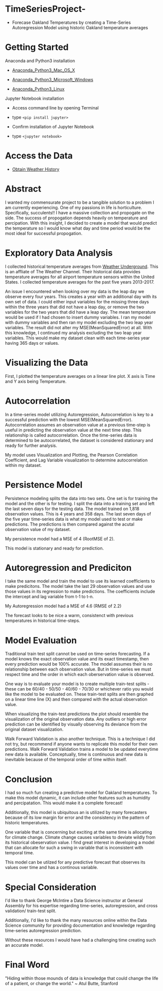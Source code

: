 # TimeSeriesProject-
- Forecase Oakland Temperatures by creating a Time-Series Autoregression Model using historic Oakland temperature averages
# Getting Started
Anaconda and Python3 installation

- [Anaconda_Python3_Mac_OS_X](https://www.anaconda.com/download/#macos)

- [Anaconda_Python3_Microsoft_Windows](https://www.anaconda.com/download/#macos)

- [Anaconda_Python3_Linux](https://www.anaconda.com/download/#macos)

Jupyter Notebook installation

- Access command line by opening Terminal

- type `<pip install jupyter>`

- Confirm installation of Jupyter Notebook 

- type `<jupyter notebook>`

# Access the Data

- [Obtain Weather History](https://www.wunderground.com/history/airport/KOAK/2013/12/5/CustomHistory.html?&reqdb.zip=&reqdb.magic=&reqdb.wmo=)

# Abstract

I wanted my commensurate project to be a tangible solution to a problem I am currently experiencing. One of my passions in life is horticulture. Specifically, succulents!! I have a massive collection and propogate on the side. The success of propogation depends heavily on temperature and percipation. With this insight, I decided to create a model that would predict the temperature so I would know what day and time period would be the most ideal for successful propogation. 

# Exploratory Data Analysis

I collected historical temperature averages from [Weather Underground](https://www.wunderground.com/history/airport/KOAK/2013/12/5/CustomHistory.html?&reqdb.zip=&reqdb.magic=&reqdb.wmo=). This is an affliate of The Weather Channel. Their historical data provides temperature averages for all airport temperature sensors within the United States. I collected temperature averages for the past five years 2013-2017.

An issue I encountered when looking over my data is the leap day we observe every four years. This creates a year with an additional day with its own set of data. I could either input variables for the missing three days within the three years that did not have a leap day, or remove the two variables for the two years that did have a leap day. The mean temperature would be used if I had chosen to insert dummy variables. I ran my model with dummy variables and then ran my model excluding the two leap year variables. The result did not alter my MSE(MeanSquaredError) at all. With this knowledge, I continued my analysis excluding the two leap year variables. This would make my dataset clean with each time-series year having 365 days or values. 

# Visualizing the Data

First, I plotted the temperature averages on a linear line plot. X axis is Time and Y axis being Temperature.

# Autocorrelation

In a time-series model utilizing Autoregression, Autocorrelation is key to a successful prediction with the lowest MSE(MeanSquaredError).
Autocorrelation assumes an observation value at a previous time-step is useful in predicting the observation value at the next time step. This relationship is called autocorrelation. Once the time-series data is determined to be autocorrelated, the dataset is considered stationary and ready for further analysis. 

My model uses Visualization and Plotting, the Pearson Correlation Coefficient, and Lag Variable visualization to determine autocorrelation within my dataset. 

# Persistence Model

Persistence modeling splits the data into two sets. One set is for training the model and the other is for testing. I split the data into a training set and left the last seven days for the testing data. The model trained on 1,818 observation values. This is 4 years and 358 days. The last seven days of the five year time-series data is what my model used to test or make predictions. The predictions is then compared against the acutal observation value of my dataset. 

My persistence model had a MSE of 4 (RootMSE of 2).

This model is stationary and ready for prediction. 

# Autoregression and Prediciton

I take the same model and train the model to use its learned coefficients to make predicitons. The model take the last 29 observation values and use those values in its regression to make predictions. The coefficients include the intercept and lag variable from t-1 to 
t-n. 

My Autoregression model had a MSE of 4.6 (RMSE of 2.2)

The forecast looks to be nice a warm, consistenct with previous temperatures in historical time-steps. 

# Model Evaluation

Traditional train test split cannot be used on time-series forecasting. If a model knows the exact observation value and its exact timestamp, then every prediction would be 100% accurate. The model assumes their is no relationship between each observation value. But in time-series we must respect time and the order in which each oberservation value is observed. 

One way is to evaluate your model is to create multiple train-test splits - these can be 60/40 - 50/50 - 40/60 - 70/30 or whichever ratio you would like the model to be evaluated on. These train-test splits are then graphed on a linear time line (X) and then compared with the actual observation value. 

When visualizing the train-test predictions the plot should resemble the visualization of the original observation data. Any outliers or high error prediction can be identified by visually observing its deviance from the original dataset visualization. 

Walk Forward Validation is also another technique. This is a technique I did not try, but recommend if anyone wants to replicate this model for their own predictions. Walk Forward Validation trains a model to be updated everytime new data is available. Conceptually, time is continuous and new data is inevitable because of the temporal order of time within itself. 

# Conclusion 

I had so much fun creating a predictive model for Oakland temperatures. To make this model dynamic, it can include other features such as humidity and percipatation. This would make it a complete forecast!

Additionally, this model is ubiquitous an is utilized by many forecasters because of its low margin for error and the consistency in the pattern of historic temperatures. 

One variable that is concerning but exciting at the same time is allocating for climate change. Climate change causes variables to deviate wildly from its historical obeservation value. I find great interest in developing a model that can allocate for such a swing in variable that is inconsistent with temporal time. 

This model can be utilzed for any predictive forecast that observes its values over time and has a continous variable. 

# Special Consideration

I'd like to thank George McIntire a Data Science instructor at General Assembly for his expertise regarding time-series, autoregression, and cross validation/ train-test split. 

Additionally, I'd like to thank the many resources online within the Data Science community for providing documentation and knowledge regarding time-series autoregression prediction. 

Without these resources I would have had a challenging time creating such an accurate model. 

# Final Word 

"Hiding within those mounds of data is knowledge that could change the life of a patient, or change the world." ~ Atul Butte, Stanford

